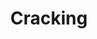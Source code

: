 ---
layout: tag-list
type: tag
title: Cracking
slug: Cracking
category: Tag
sidebar: false
description: >
    
---